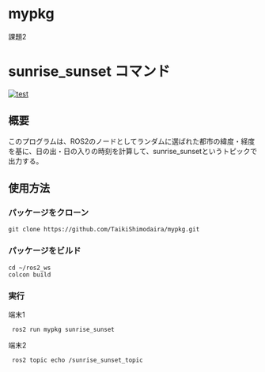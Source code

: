 # mypkg  
課題2  
# sunrise_sunset コマンド  
[![test](https://github.com/TaikiShimodaira/mypkg/actions/workflows/test.yml/badge.svg)](https://github.com/TaikiShimodaira/mypkg/actions/workflows/test.yml)  
## 概要  
このプログラムは、ROS2のノードとしてランダムに選ばれた都市の緯度・経度を基に、日の出・日の入りの時刻を計算して、sunrise_sunsetというトピックで出力する。  
## 使用方法  
### パッケージをクローン  
```
git clone https://github.com/TaikiShimodaira/mypkg.git
```
### パッケージをビルド
```
cd ~/ros2_ws
colcon build
```
### 実行  
端末1  
```
 ros2 run mypkg sunrise_sunset
```
端末2
```
 ros2 topic echo /sunrise_sunset_topic
```
